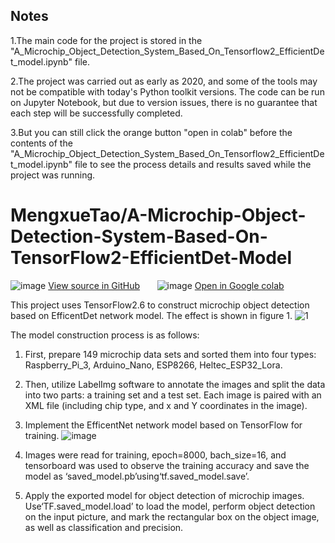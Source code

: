 ## Notes

1.The main code for the project is stored in the "A_Microchip_Object_Detection_System_Based_On_Tensorflow2_EfficientDet_model.ipynb" file.

2.The project was carried out as early as 2020, and some of the tools may not be compatible with today's Python toolkit versions. The code can be run on Jupyter Notebook, but due to version issues, there is no guarantee that each step will be successfully completed.

3.But you can still click the orange button "open in colab" before the contents of the "A_Microchip_Object_Detection_System_Based_On_Tensorflow2_EfficientDet_model.ipynb" file to see the process details and results saved while the project was running.

# MengxueTao/A-Microchip-Object-Detection-System-Based-On-TensorFlow2-EfficientDet-Model
![image](https://user-images.githubusercontent.com/100255548/161363176-b08ac68e-ec5f-4ab1-aa5c-9215648c12d7.png)
[View source in GitHub](https://github.com/MengxueTao/a-microchip-object-detection-system-based-on-TensorFlow2-EfficientDet-model.git)&nbsp;&nbsp;&nbsp;&nbsp;&nbsp;&nbsp;&nbsp;![image](https://user-images.githubusercontent.com/100255548/161363282-fb8cc01f-af89-4c6f-b249-8abeeacfdb68.png)
[Open in Google colab](https://colab.research.google.com/github/MengxueTao/a-microchip-object-detection-system-based-on-TensorFlow2-EfficientDet-model/blob/main/A_Microchip_Object_Detection_System_Based_On_Tensorflow2_EfficientDet_model.ipynb)

This project uses TensorFlow2.6 to construct microchip object detection based on EfficentDet network model. The effect is shown in figure 1. 
![1](https://user-images.githubusercontent.com/100255548/161363651-b8a83d9d-1610-4317-81a6-ce253629133b.png)

The model construction process is as follows: 

1. First, prepare 149 microchip data sets and sorted them into four types: Raspberry_Pi_3, 
Arduino_Nano, ESP8266, Heltec_ESP32_Lora. 

2. Then, utilize LabelImg software to annotate the images and split the data into two parts: a 
training set and a test set. Each image is paired with an XML file (including chip type, and x and Y coordinates in the image). 

3. Implement the EfficentNet network model based on TensorFlow for training. 
![image](https://user-images.githubusercontent.com/100255548/161363664-5af0b6c7-c50c-4a22-a445-8f366ff29be4.png)

4. Images were read for training, epoch=8000, bach_size=16, and tensorboard was used to observe the training accuracy and save the model as ‘saved_model.pb’using‘tf.saved_model.save’. 

5. Apply the exported model for object detection of microchip images. Use‘TF.saved_model.load’ 
to load the model, perform object detection on the input picture, and mark the rectangular box on 
the object image, as well as classification and precision.
